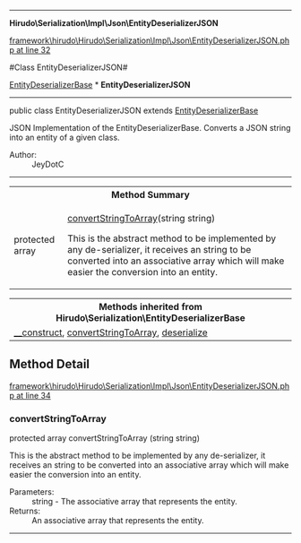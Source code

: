 

- - -

**Hirudo\Serialization\Impl\Json\EntityDeserializerJSON**


<a href="https://github.com/JeyDotC/Hirudo/blob/master/framework/hirudo/Hirudo/Serialization/Impl/Json/EntityDeserializerJSON.php#L32" >framework\hirudo\Hirudo\Serialization\Impl\Json\EntityDeserializerJSON.php at line 32</a>

#Class EntityDeserializerJSON#

<a href="https://github.com/JeyDotC/Hirudo-docs/blob/master/hirudo/serialization/entitydeserializerbase.md">EntityDeserializerBase</a>
    * **EntityDeserializerJSON**




- - -

<p class="signature"><span class='k'>public  class</span> <span class='nx'>EntityDeserializerJSON</span>
extends <a href="https://github.com/JeyDotC/Hirudo-docs/blob/master/hirudo/serialization/entitydeserializerbase.md">EntityDeserializerBase</a>

</p>

<div class="comment" id="overview_description"><p>JSON Implementation of the EntityDeserializerBase. Converts a JSON string
into an entity of a given class.</p></div>

<dl>
<dt>Author:</dt>
<dd>JeyDotC</dd>
</dl>


- - -

<table id="summary_method">
<tr><th colspan="2">Method Summary</th></tr>
<tr>
<td><span class='k'>protected </span> <span class='nx'>array</span></td>
<td class="description"><p class="name"><a href="#convertstringtoarray">convertStringToArray</a>(string string)</p><p class="description">This is the abstract method to be implemented by any de-serializer, it receives
an string to be converted into an associative array which will make easier
the conversion into an entity.</p></td>
</tr>
</table>

<table class="inherit">
<tr><th colspan="2">Methods inherited from Hirudo\Serialization\EntityDeserializerBase</th></tr>
<tr><td><a href="https://github.com/JeyDotC/Hirudo-docs/blob/master/hirudo/serialization/entitydeserializerbase.md">__construct</a>, <a href="https://github.com/JeyDotC/Hirudo-docs/blob/master/hirudo/serialization/entitydeserializerbase.md">convertStringToArray</a>, <a href="https://github.com/JeyDotC/Hirudo-docs/blob/master/hirudo/serialization/entitydeserializerbase.md">deserialize</a></td></tr></table>

<h2 id="detail_method">Method Detail</h2>

<a href="https://github.com/JeyDotC/Hirudo/blob/master/framework/hirudo/Hirudo/Serialization/Impl/Json/EntityDeserializerJSON.php#L34" >framework\hirudo\Hirudo\Serialization\Impl\Json\EntityDeserializerJSON.php at line 34</a>

<h3 id="convertStringToArray()">convertStringToArray</h3>
<span class='k'>protected </span> <span class='nx'>array</span> <span class='nf'>convertStringToArray</span> (string string)

<div class="details">
<p>This is the abstract method to be implemented by any de-serializer, it receives
an string to be converted into an associative array which will make easier
the conversion into an entity.</p><dl>
<dt>Parameters:</dt>
<dd>string - The associative array that represents the entity.</dd>
<dt>Returns:</dt>
<dd>An associative array that represents the entity.</dd>
</dl>

</div>

- - -

